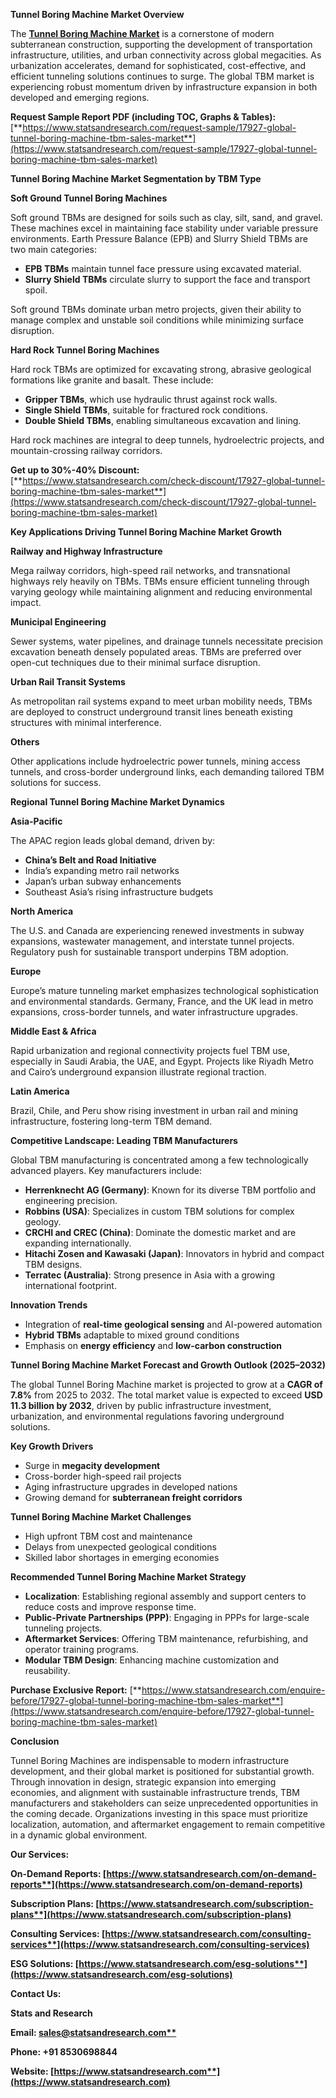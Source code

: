 ﻿**Tunnel Boring Machine Market Overview**

The [**Tunnel Boring Machine Market**](https://www.statsandresearch.com/report/17927-global-tunnel-boring-machine-tbm-sales-market) is a cornerstone of modern subterranean construction, supporting the development of transportation infrastructure, utilities, and urban connectivity across global megacities. As urbanization accelerates, demand for sophisticated, cost-effective, and efficient tunneling solutions continues to surge. The global TBM market is experiencing robust momentum driven by infrastructure expansion in both developed and emerging regions.

**Request Sample Report PDF (including TOC, Graphs & Tables):** [**https://www.statsandresearch.com/request-sample/17927-global-tunnel-boring-machine-tbm-sales-market**](https://www.statsandresearch.com/request-sample/17927-global-tunnel-boring-machine-tbm-sales-market)

**Tunnel Boring Machine Market Segmentation by TBM Type**

**Soft Ground Tunnel Boring Machines**

Soft ground TBMs are designed for soils such as clay, silt, sand, and gravel. These machines excel in maintaining face stability under variable pressure environments. Earth Pressure Balance (EPB) and Slurry Shield TBMs are two main categories:

- **EPB TBMs** maintain tunnel face pressure using excavated material.
- **Slurry Shield TBMs** circulate slurry to support the face and transport spoil.

Soft ground TBMs dominate urban metro projects, given their ability to manage complex and unstable soil conditions while minimizing surface disruption.

**Hard Rock Tunnel Boring Machines**

Hard rock TBMs are optimized for excavating strong, abrasive geological formations like granite and basalt. These include:

- **Gripper TBMs**, which use hydraulic thrust against rock walls.
- **Single Shield TBMs**, suitable for fractured rock conditions.
- **Double Shield TBMs**, enabling simultaneous excavation and lining.

Hard rock machines are integral to deep tunnels, hydroelectric projects, and mountain-crossing railway corridors.

**Get up to 30%-40% Discount:** [**https://www.statsandresearch.com/check-discount/17927-global-tunnel-boring-machine-tbm-sales-market**](https://www.statsandresearch.com/check-discount/17927-global-tunnel-boring-machine-tbm-sales-market)

**Key Applications Driving Tunnel Boring Machine Market Growth**

**Railway and Highway Infrastructure**

Mega railway corridors, high-speed rail networks, and transnational highways rely heavily on TBMs. TBMs ensure efficient tunneling through varying geology while maintaining alignment and reducing environmental impact.

**Municipal Engineering**

Sewer systems, water pipelines, and drainage tunnels necessitate precision excavation beneath densely populated areas. TBMs are preferred over open-cut techniques due to their minimal surface disruption.

**Urban Rail Transit Systems**

As metropolitan rail systems expand to meet urban mobility needs, TBMs are deployed to construct underground transit lines beneath existing structures with minimal interference.

**Others**

Other applications include hydroelectric power tunnels, mining access tunnels, and cross-border underground links, each demanding tailored TBM solutions for success.

**Regional Tunnel Boring Machine Market Dynamics**

**Asia-Pacific**

The APAC region leads global demand, driven by:

- **China’s Belt and Road Initiative**
- India’s expanding metro rail networks
- Japan’s urban subway enhancements
- Southeast Asia’s rising infrastructure budgets

**North America**

The U.S. and Canada are experiencing renewed investments in subway expansions, wastewater management, and interstate tunnel projects. Regulatory push for sustainable transport underpins TBM adoption.

**Europe**

Europe’s mature tunneling market emphasizes technological sophistication and environmental standards. Germany, France, and the UK lead in metro expansions, cross-border tunnels, and water infrastructure upgrades.

**Middle East & Africa**

Rapid urbanization and regional connectivity projects fuel TBM use, especially in Saudi Arabia, the UAE, and Egypt. Projects like Riyadh Metro and Cairo’s underground expansion illustrate regional traction.

**Latin America**

Brazil, Chile, and Peru show rising investment in urban rail and mining infrastructure, fostering long-term TBM demand.

**Competitive Landscape: Leading TBM Manufacturers**

Global TBM manufacturing is concentrated among a few technologically advanced players. Key manufacturers include:

- **Herrenknecht AG (Germany)**: Known for its diverse TBM portfolio and engineering precision.
- **Robbins (USA)**: Specializes in custom TBM solutions for complex geology.
- **CRCHI and CREC (China)**: Dominate the domestic market and are expanding internationally.
- **Hitachi Zosen and Kawasaki (Japan)**: Innovators in hybrid and compact TBM designs.
- **Terratec (Australia)**: Strong presence in Asia with a growing international footprint.

**Innovation Trends**

- Integration of **real-time geological sensing** and AI-powered automation
- **Hybrid TBMs** adaptable to mixed ground conditions
- Emphasis on **energy efficiency** and **low-carbon construction**

**Tunnel Boring Machine Market Forecast and Growth Outlook (2025–2032)**

The global Tunnel Boring Machine market is projected to grow at a **CAGR of 7.8%** from 2025 to 2032. The total market value is expected to exceed **USD 11.3 billion by 2032**, driven by public infrastructure investment, urbanization, and environmental regulations favoring underground solutions.

**Key Growth Drivers**

- Surge in **megacity development**
- Cross-border high-speed rail projects
- Aging infrastructure upgrades in developed nations
- Growing demand for **subterranean freight corridors**

**Tunnel Boring Machine Market Challenges**

- High upfront TBM cost and maintenance
- Delays from unexpected geological conditions
- Skilled labor shortages in emerging economies

**Recommended Tunnel Boring Machine Market Strategy**

- **Localization**: Establishing regional assembly and support centers to reduce costs and improve response time.
- **Public-Private Partnerships (PPP)**: Engaging in PPPs for large-scale tunneling projects.
- **Aftermarket Services**: Offering TBM maintenance, refurbishing, and operator training programs.
- **Modular TBM Design**: Enhancing machine customization and reusability.

**Purchase Exclusive Report:** [**https://www.statsandresearch.com/enquire-before/17927-global-tunnel-boring-machine-tbm-sales-market**](https://www.statsandresearch.com/enquire-before/17927-global-tunnel-boring-machine-tbm-sales-market)

**Conclusion**

Tunnel Boring Machines are indispensable to modern infrastructure development, and their global market is positioned for substantial growth. Through innovation in design, strategic expansion into emerging economies, and alignment with sustainable infrastructure trends, TBM manufacturers and stakeholders can seize unprecedented opportunities in the coming decade. Organizations investing in this space must prioritize localization, automation, and aftermarket engagement to remain competitive in a dynamic global environment.

**Our Services:**

**On-Demand Reports: [https://www.statsandresearch.com/on-demand-reports**](https://www.statsandresearch.com/on-demand-reports)**

**Subscription Plans: [https://www.statsandresearch.com/subscription-plans**](https://www.statsandresearch.com/subscription-plans)**

**Consulting Services: [https://www.statsandresearch.com/consulting-services**](https://www.statsandresearch.com/consulting-services)**

**ESG Solutions: [https://www.statsandresearch.com/esg-solutions**](https://www.statsandresearch.com/esg-solutions)**

**Contact Us:**

**Stats and Research**

**Email: [sales@statsandresearch.com**](mailto:sales@statsandresearch.com)**

**Phone: +91 8530698844**

**Website: [https://www.statsandresearch.com**](https://www.statsandresearch.com)**
